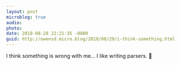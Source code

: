 ```yaml
---
layout: post
microblog: true
audio: 
photo: 
date: 2018-08-28 22:21:35 -0800
guid: http://owensd.micro.blog/2018/08/29/i-think-something.html
---
```

I think something is wrong with me... I like writing parsers. 🤔
